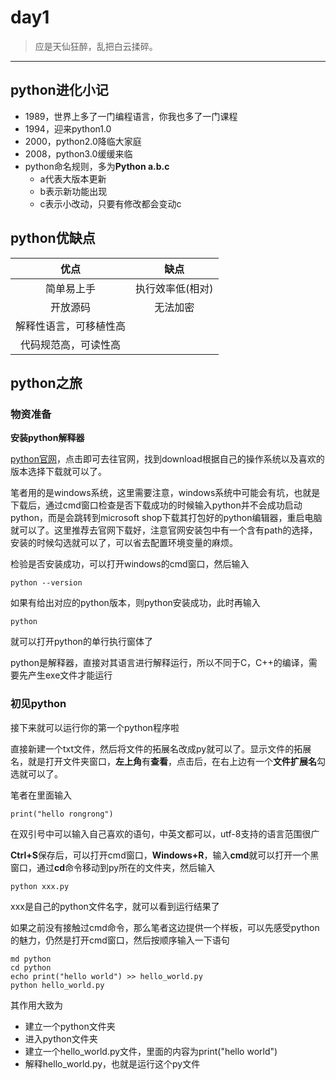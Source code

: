 # **day1**
> 应是天仙狂醉，乱把白云揉碎。
****

## **python进化小记**

- 1989，世界上多了一门编程语言，你我也多了一门课程
- 1994，迎来python1.0
- 2000，python2.0降临大家庭
- 2008，python3.0缓缓来临
- python命名规则，多为**Python a.b.c**
  - a代表大版本更新
  - b表示新功能出现
  - c表示小改动，只要有修改都会变动c

## **python优缺点**

|优点|缺点|
|:----:|:----:|
|简单易上手|执行效率低(相对)|
|开放源码|无法加密|
|解释性语言，可移植性高||
|代码规范高，可读性高||

## **python之旅**

### **物资准备**
**安装python解释器**

[python官网](https://www.python.org/)，点击即可去往官网，找到download根据自己的操作系统以及喜欢的版本选择下载就可以了。

笔者用的是windows系统，这里需要注意，windows系统中可能会有坑，也就是下载后，通过cmd窗口检查是否下载成功的时候输入python并不会成功启动python，而是会跳转到microsoft shop下载其打包好的python编辑器，重启电脑就可以了。这里推荐去官网下载好，注意官网安装包中有一个含有path的选择，安装的时候勾选就可以了，可以省去配置环境变量的麻烦。

检验是否安装成功，可以打开windows的cmd窗口，然后输入

`python --version`

如果有给出对应的python版本，则python安装成功，此时再输入

`python`

就可以打开python的单行执行窗体了

python是解释器，直接对其语言进行解释运行，所以不同于C，C++的编译，需要先产生exe文件才能运行

### **初见python**

接下来就可以运行你的第一个python程序啦

直接新建一个txt文件，然后将文件的拓展名改成py就可以了。显示文件的拓展名，就是打开文件夹窗口，**左上角**有**查看**，点击后，在右上边有一个**文件扩展名**勾选就可以了。

笔者在里面输入

`print("hello rongrong")`

在双引号中可以输入自己喜欢的语句，中英文都可以，utf-8支持的语言范围很广

**Ctrl+S**保存后，可以打开cmd窗口，**Windows+R**，输入**cmd**就可以打开一个黑窗口，通过**cd**命令移动到py所在的文件夹，然后输入

`python xxx.py`

xxx是自己的python文件名字，就可以看到运行结果了

如果之前没有接触过cmd命令，那么笔者这边提供一个样板，可以先感受python的魅力，仍然是打开cmd窗口，然后按顺序输入一下语句

```
md python
cd python
echo print("hello world") >> hello_world.py
python hello_world.py
```

其作用大致为
- 建立一个python文件夹
- 进入python文件夹
- 建立一个hello_world.py文件，里面的内容为print("hello world")
- 解释hello_world.py，也就是运行这个py文件
